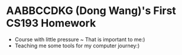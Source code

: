 # AABBCCDKG (Dong Wang)'s First CS193 Homework

- Course with little pressure ~ That is important to me:)
- Teaching me some tools for my computer journey:)
  




